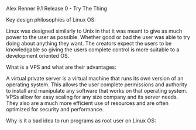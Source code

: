 Alex Renner
9.1 Release 0 - Try The Thing

Key design philosophies of Linux OS:

Linux was designed similarly to Unix in that it was meant to give as much power to the user as possible.  Whether good or bad the user was able to try doing about anything they want.  The creators expect the users to be knowledgable so giving the users complete control is more suitable to a development oriented OS.

What is a VPS and what are their advantages:

A virtual private server is a virtual machine that runs its own version of an operating system.  This allows the user complete permissions and authority to install and manipulate any software that works on that operating system. VPSs allow for easy scaling for any size company and its server needs.  They also are a much more efficient use of resources and are often optimized for security and performance.

Why is it a bad idea to run programs as root user on Linux OS:


